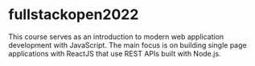 # fullstackopen2022

This course serves as an introduction to modern web application development with JavaScript. The main focus is on building single page applications with ReactJS that use REST APIs built with Node.js.
